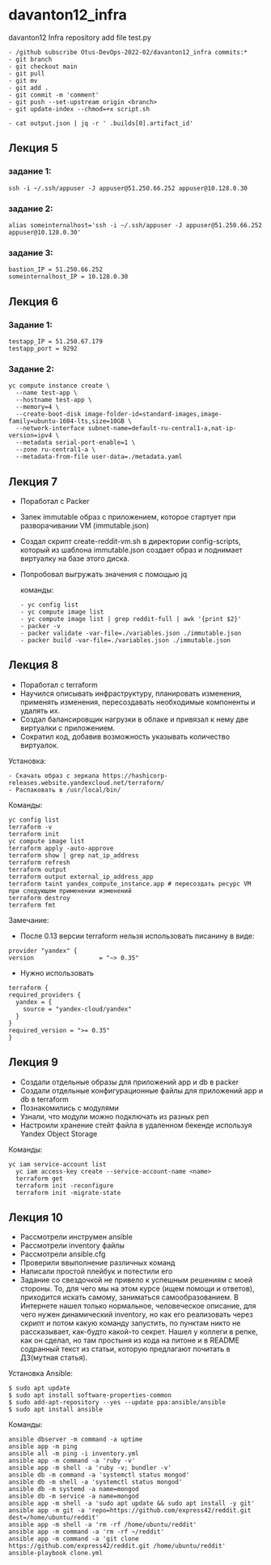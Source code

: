 # davanton12_infra

davanton12 Infra repository
add file test.py
```
- /github subscribe Otus-DevOps-2022-02/davanton12_infra commits:*
- git branch
- git checkout main
- git pull
- git mv
- git add .
- git commit -m 'comment'
- git push --set-upstream origin <branch>
- git update-index --chmod=+x script.sh
```
```
- cat output.json | jq -r ' .builds[0].artifact_id'
```
## Лекция 5

### задание 1:
```
ssh -i ~/.ssh/appuser -J appuser@51.250.66.252 appuser@10.128.0.30
```
### задание 2:
```
alias someinternalhost='ssh -i ~/.ssh/appuser -J appuser@51.250.66.252 appuser@10.128.0.30'
```
### задание 3:
```  
bastion_IP = 51.250.66.252
someinternalhost_IP = 10.128.0.30
```
## Лекция 6

### Задание 1:
```  
testapp_IP = 51.250.67.179
testapp_port = 9292
```
### Задание 2:
```
yc compute instance create \
  --name test-app \
  --hostname test-app \
  --memory=4 \
  --create-boot-disk image-folder-id=standard-images,image-family=ubuntu-1604-lts,size=10GB \
  --network-interface subnet-name=default-ru-central1-a,nat-ip-version=ipv4 \
  --metadata serial-port-enable=1 \
  --zone ru-central1-a \
  --metadata-from-file user-data=./metadata.yaml
```
## Лекция 7

- Поработал с Packer
- Запек immutable образ с приложением, которое стартует при разворачивании VM (immutable.json)
- Создал скрипт create-reddit-vm.sh в директории config-scripts, который из шаблона immutable.json создает образ и поднимает виртуалку на базе этого диска.
- Попробовал выгружать значения с помощью jq
  
  команды:
  ```
  - yc config list
  - yc compute image list
  - yc compute image list | grep reddit-full | awk '{print $2}'
  - packer -v
  - packer validate -var-file=./variables.json ./immutable.json
  - packer build -var-file=./variables.json ./immutable.json
  ```
## Лекция 8

- Поработал с terraform
- Научился описывать инфраструктуру, планировать изменения, применять изменения, пересоздавать необходимые компоненты и удалять их.
- Создал балансировщик нагрузки в облаке и привязал к нему две виртуалки с приложением.
- Сократил код, добавив возможность указывать количество виртуалок.

Установка:
  ```
  - Скачать образ с зеркала https://hashicorp-releases.website.yandexcloud.net/terraform/
  - Распаковать в /usr/local/bin/
  ```

Команды:
  ```
  yc config list
  terraform -v
  terraform init
  yc compute image list
  terraform apply -auto-approve
  terraform show | grep nat_ip_address
  terraform refresh
  terraform output
  terraform output external_ip_address_app
  terraform taint yandex_compute_instance.app # пересоздать ресурс VM при следующем применении изменений
  terraform destroy
  terraform fmt
  ```
  
Замечание:
  - После 0.13 версии terraform нельзя использовать писанину в виде:
  ```
  provider "yandex" {
  version                  = "~> 0.35"
  ```
  - Нужно использовать
  ```
  terraform {
  required_providers {
    yandex = {
      source = "yandex-cloud/yandex"
    }
  }
  required_version = ">= 0.35"
  }
  ```

## Лекция 9

 - Создали отдельные образы для приложений app и db в packer
 - Создали отдельные конфигурационные файлы для приложений app и db в terraform
 - Познакомились с модулями
 - Узнали, что модули можно подключать из разных реп
 - Настроили хранение стейт файла в удаленном бекенде используя Yandex Object Storage

 Команды:
  ```
  yc iam service-account list
	yc iam access-key create --service-account-name <name>
	terraform get
	terraform init -reconfigure
	terraform init -migrate-state
  ```
## Лекция 10

 - Рассмотрели инструмен ansible
 - Рассмотрели inventory файлы
 - Рассмотрели ansible.cfg
 - Проверили ввыполнение различных команд
 - Написали простой плейбук и потестили его
 - Задание со свездочкой не привело к успешным решениям с моей стороны. То, для чего мы на этом курсе (ищем помощи и ответов), приходится искать самому, заниматься самообразованием. В Интернете нашел только нормальное, человеческое описание, для чего нужен динамический inventory, но как его реализовать через скрипт и потом какую команду запустить, по пунктам никто не рассказывает, как-будто какой-то секрет. Нашел у коллеги в репке, как он сделал, но там простыня из кода на питоне и в README содранный текст из статьи, которую предлагают почитать в ДЗ(мутная статья).

 Установка Ansible:
  ```
$ sudo apt update
$ sudo apt install software-properties-common
$ sudo add-apt-repository --yes --update ppa:ansible/ansible
$ sudo apt install ansible
  ```

 Команды:
  ```
ansible dbserver -m command -a uptime
ansible app -m ping
ansible all -m ping -i inventory.yml
ansible app -m command -a 'ruby -v'
ansible app -m shell -a 'ruby -v; bundler -v'
ansible db -m command -a 'systemctl status mongod'
ansible db -m shell -a 'systemctl status mongod'
ansible db -m systemd -a name=mongod
ansible db -m service -a name=mongod
ansible app -m shell -a 'sudo apt update && sudo apt install -y git'
ansible app -m git -a 'repo=https://github.com/express42/reddit.git dest=/home/ubuntu/reddit'
ansible app -m shell -a 'rm -rf /home/ubuntu/reddit'
ansible app -m command -a 'rm -rf ~/reddit'
ansible app -m command -a 'git clone https://github.com/express42/reddit.git /home/ubuntu/reddit'
ansible-playbook clone.yml
  ```
